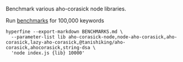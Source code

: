 Benchmark various aho-corasick node libraries.

Run [benchmarks](./BENCHMARKS.md) for 100,000 keywords

```
hyperfine --export-markdown BENCHMARKS.md \
  --parameter-list lib aho-corasick-node,node-aho-corasick,aho-corasick,lazy-aho-corasick,@tanishiking/aho-corasick,ahocorasick,string-dsa \
  'node index.js {lib} 10000'
```
